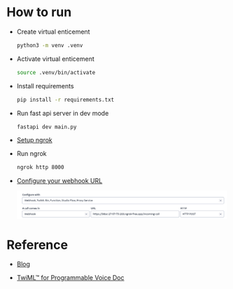 # How to run

- Create virtual enticement

  ```bash
  python3 -m venv .venv
  ```

- Activate virtual enticement

  ```bash
  source .venv/bin/activate
  ```

- Install requirements

  ```bash
  pip install -r requirements.txt
  ```

- Run fast api server in dev mode

  ```bash
  fastapi dev main.py
  ```

- [Setup ngrok](https://dashboard.ngrok.com/get-started/setup/linux)

- Run ngrok

  ```bash
  ngrok http 8000
  ```

- [Configure your webhook URL](https://www.twilio.com/console/phone-numbers/incoming)

  ![webhook-config](screenshots/webhook-config.png)

# Reference

- [Blog](https://www.aporia.com/learn/how-to-build-llm-based-phone-assistants-with-openai-twilio-aporia/)

- [TwiML™ for Programmable Voice Doc](https://www.twilio.com/docs/voice/twiml)

